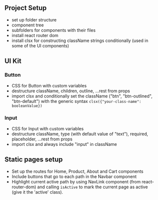 ## Project Setup

- set up folder structure
- component tree
- subfolders for components with their files
- install react router dom
- install clsx for constructing className strings conditionally (used in some of the UI components)

## UI Kit

### Button

- CSS for Button with custom variables
- destructure className, children, outline, ...rest from props
- import clsx and conditionally set the className ("btn", "btn-outlined", "btn-default") with the generic syntax `clsx({"your-class-name": booleanValue}) `

### Input

- CSS for Input with custom variables
- destructure className, type (with default value of "text"), required, placeholder, ...rest from props
- import clsx and always include "input" in className

## Static pages setup

- Set up the routes for Home, Product, About and Cart components
- Include buttons that go to each path in the Navbar component
- Highlight current active path by using NavLink component (from react-router-dom) and calling `isActive` to mark the current page as active (give it the 'active' class).
